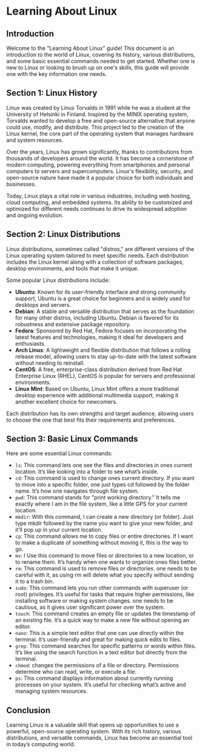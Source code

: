 # Learning About Linux

## Introduction

Welcome to the "Learning About Linux" guide! This document is an introduction to the world of Linux, covering its history, various distributions, and some basic essential commands needed to get started. Whether one is new to Linux or looking to brush up on one's skills, this guide will provide one with the key information one needs.

## Section 1: Linux History

Linux was created by Linus Torvalds in 1991 while he was a student at the University of Helsinki in Finland. Inspired by the MINIX operating system, Torvalds wanted to develop a free and open-source alternative that anyone could use, modify, and distribute. This project led to the creation of the Linux kernel, the core part of the operating system that manages hardware and system resources.

Over the years, Linux has grown significantly, thanks to contributions from thousands of developers around the world. It has become a cornerstone of modern computing, powering everything from smartphones and personal computers to servers and supercomputers. Linux's flexibility, security, and open-source nature have made it a popular choice for both individuals and businesses.

Today, Linux plays a vital role in various industries, including web hosting, cloud computing, and embedded systems. Its ability to be customized and optimized for different needs continues to drive its widespread adoption and ongoing evolution.

## Section 2: Linux Distributions

Linux distributions, sometimes called "distros," are different versions of the Linux operating system tailored to meet specific needs. Each distribution includes the Linux kernel along with a collection of software packages, desktop environments, and tools that make it unique.

Some popular Linux distributions include:

- **Ubuntu**: Known for its user-friendly interface and strong community support, Ubuntu is a great choice for beginners and is widely used for desktops and servers.
- **Debian**: A stable and versatile distribution that serves as the foundation for many other distros, including Ubuntu. Debian is favored for its robustness and extensive package repository.
- **Fedora**: Sponsored by Red Hat, Fedora focuses on incorporating the latest features and technologies, making it ideal for developers and enthusiasts.
- **Arch Linux**: A lightweight and flexible distribution that follows a rolling release model, allowing users to stay up-to-date with the latest software without needing to reinstall.
- **CentOS**: A free, enterprise-class distribution derived from Red Hat Enterprise Linux (RHEL), CentOS is popular for servers and professional environments.
- **Linux Mint**: Based on Ubuntu, Linux Mint offers a more traditional desktop experience with additional multimedia support, making it another excellent choice for newcomers.

Each distribution has its own strengths and target audience, allowing users to choose the one that best fits their requirements and preferences.

## Section 3: Basic Linux Commands

Here are some essential Linux commands:

- `ls`: This command lets one see the files and directories in ones current location. It’s like looking into a folder to see what’s inside.
- `cd`: This command is used to change ones current directory. If you want to move into a specific folder, one just types cd followed by the folder name. It’s how one navigates through file system.
- `pwd`: This command stands for "print working directory." It tells me exactly where I am in the file system, like a little GPS for your current location.
- `mkdir`: With this command, I can create a new directory (or folder). Just type mkdir followed by the name you want to give your new folder, and it’ll pop up in your current location.
- `cp`: This command allows me to copy files or entire directories. If I want to make a duplicate of something without moving it, this is the way to go.
- `mv`: I Use this command to move files or directories to a new location, or to rename them. It’s handy when one wants to organize ones files better.
- `rm`: This command is used to remove files or directories. one needs to be careful with it, as using rm will delete what you specify without sending it to a trash bin.
- `sudo`: This command lets you run other commands with superuser (or root) privileges. It’s useful for tasks that require higher permissions, like installing software or making system changes. one needs to be cautious, as it gives user significant power over the system.
- `touch`: This command creates an empty file or updates the timestamp of an existing file. It’s a quick way to make a new file without opening an editor.
- `nano`: This is a simple text editor that one can use directly within the terminal. It’s user-friendly and great for making quick edits to files.
- `grep`: This command searches for specific patterns or words within files. It’s like using the search function in a text editor but directly from the terminal.
- `chmod`: changes the permissions of a file or directory. Permissions determine who can read, write, or execute a file.
- `ps`: This command displays information about currently running processes on your system. It’s useful for checking what’s active and managing system resources.

## Conclusion

Learning Linux is a valuable skill that opens up opportunities to use a powerful, open-source operating system. With its rich history, various distributions, and versatile commands, Linux has become an essential tool in today’s computing world.

